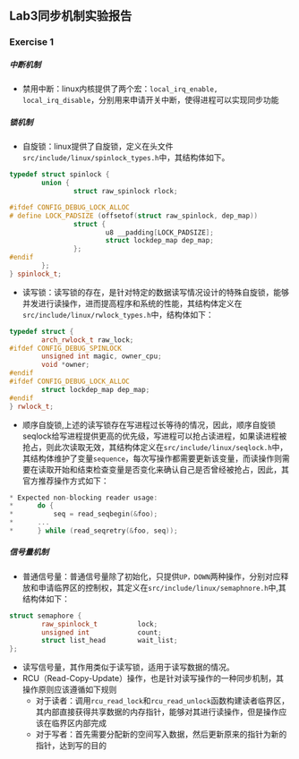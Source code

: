 ## Lab3同步机制实验报告
### Exercise 1
##### 中断机制
- 禁用中断：linux内核提供了两个宏：`local_irq_enable, local_irq_disable`，分别用来申请开关中断，使得进程可以实现同步功能
##### 锁机制
- 自旋锁：linux提供了自旋锁，定义在头文件`src/include/linux/spinlock_types.h`中，其结构体如下。
```cpp
typedef struct spinlock {
        union {
                struct raw_spinlock rlock;

#ifdef CONFIG_DEBUG_LOCK_ALLOC
# define LOCK_PADSIZE (offsetof(struct raw_spinlock, dep_map))
                struct {
                        u8 __padding[LOCK_PADSIZE];
                        struct lockdep_map dep_map;
                };
#endif
        };
} spinlock_t;
```
- 读写锁：读写锁的存在，是针对特定的数据读写情况设计的特殊自旋锁，能够并发进行读操作，进而提高程序和系统的性能，其结构体定义在`src/include/linux/rwlock_types.h`中，结构体如下：
```cpp
typedef struct {
        arch_rwlock_t raw_lock;
#ifdef CONFIG_DEBUG_SPINLOCK
        unsigned int magic, owner_cpu;
        void *owner;
#endif
#ifdef CONFIG_DEBUG_LOCK_ALLOC
        struct lockdep_map dep_map;
#endif
} rwlock_t;
```
- 顺序自旋锁,上述的读写锁存在写进程过长等待的情况，因此，顺序自旋锁seqlock给写进程提供更高的优先级，写进程可以抢占读进程，如果读进程被抢占，则此次读取无效，其结构体定义在`src/include/linux/seqlock.h`中，其结构体维护了变量`sequence`，每次写操作都需要更新该变量，而读操作则需要在读取开始和结束检查变量是否变化来确认自己是否曾经被抢占，因此，其官方推荐操作方式如下：
```cpp
* Expected non-blocking reader usage:
*      do {
*          seq = read_seqbegin(&foo);
*      ...
*      } while (read_seqretry(&foo, seq));
```
##### 信号量机制
- 普通信号量：普通信号量除了初始化，只提供`UP，DOWN`两种操作，分别对应释放和申请临界区的控制权，其定义在`src/include/linux/semaphnore.h`中,其结构体如下：
```cpp
struct semaphore {
        raw_spinlock_t          lock;
        unsigned int            count;
        struct list_head        wait_list;
};
```
- 读写信号量，其作用类似于读写锁，适用于读写数据的情况。
- RCU（Read-Copy-Update）操作，也是针对读写操作的一种同步机制，其操作原则应该遵循如下规则
	- 对于读者：调用`rcu_read_lock`和`rcu_read_unlock`函数构建读者临界区，其内部直接获得共享数据的内存指针，能够对其进行读操作，但是操作应该在临界区内部完成
	- 对于写者：首先需要分配新的空间写入数据，然后更新原来的指针为新的指针，达到写的目的